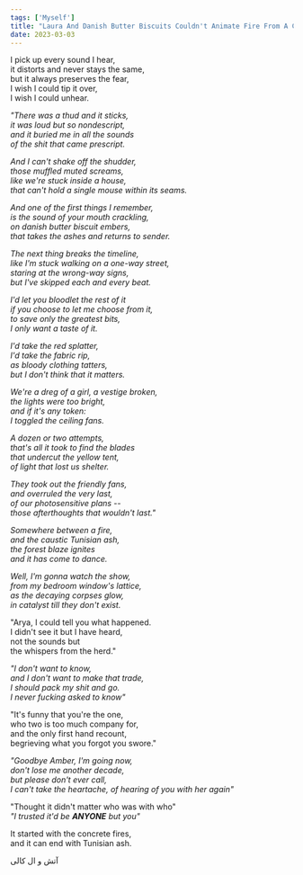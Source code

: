 ```yaml
---
tags: ['Myself']
title: "Laura And Danish Butter Biscuits Couldn't Animate Fire From A Corpse: آتش، کالی"
date: 2023-03-03
---
```


I pick up every sound I hear,  
it distorts and never stays the same,  
but it always preserves the fear,  
I wish I could tip it over,  
I wish I could unhear.

*"There was a thud and it sticks,*  
*it was loud but so nondescript,*  
*and it buried me in all the sounds*  
*of the shit that came prescript.*

*And I can't shake off the shudder,*  
*those muffled muted screams,*  
*like we're stuck inside a house,*  
*that can't hold a single mouse within its seams.*

*And one of the first things I remember,*  
*is the sound of your mouth crackling,*  
*on danish butter biscuit embers,*  
*that takes the ashes and returns to sender.*

*The next thing breaks the timeline,*  
*like I'm stuck walking on a one-way street,*  
*staring at the wrong-way signs,*  
*but I've skipped each and every beat.*

*I'd let you bloodlet the rest of it*  
*if you choose to let me choose from it,*  
*to save only the greatest bits,*  
*I only want a taste of it.*

*I'd take the red splatter,*  
*I'd take the fabric rip,*  
*as bloody clothing tatters,*  
*but I don't think that it matters.*

*We're a dreg of a girl, a vestige broken,*  
*the lights were too bright,*  
*and if it's any token:*  
*I toggled the ceiling fans.*

*A dozen or two attempts,*  
*that's all it took to find the blades*  
*that undercut the yellow tent,*  
*of light that lost us shelter.*

*They took out the friendly fans,*  
*and overruled the very last,*  
*of our photosensitive plans --*  
*those afterthoughts that wouldn't last."*

*Somewhere between a fire,*  
*and the caustic Tunisian ash,*  
*the forest blaze ignites*  
*and it has come to dance.*

*Well, I'm gonna watch the show,*  
*from my bedroom window's lattice,*  
*as the decaying corpses glow,*  
*in catalyst till they don't exist.*

"Arya, I could tell you what happened.  
I didn't see it but I have heard,  
not the sounds but  
the whispers from the herd."

*"I don't want to know,*  
*and I don't want to make that trade,*  
*I should pack my shit and go.*  
*I never fucking asked to know"*

"It's funny that you're the one,  
who two is too much company for,  
and the only first hand recount,  
begrieving what you forgot you swore."

*"Goodbye Amber, I'm going now,*  
*don't lose me another decade,*  
*but please don't ever call,*  
*I can't take the heartache,*
*of hearing of you with her again"*

"Thought it didn't matter who was with who"  
*"I trusted it'd be **ANYONE** but you"*

It started with the concrete fires,  
and it can end with Tunisian ash.

آتش و ال کالی

